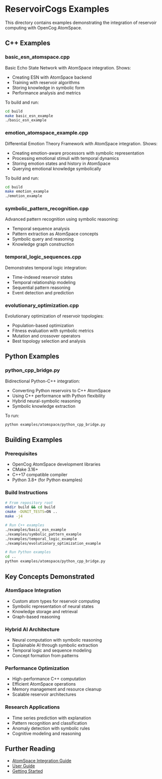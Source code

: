 # ReservoirCogs Examples

This directory contains examples demonstrating the integration of reservoir computing with OpenCog AtomSpace.

## C++ Examples

### basic_esn_atomspace.cpp
Basic Echo State Network with AtomSpace integration. Shows:
- Creating ESN with AtomSpace backend
- Training with reservoir algorithms
- Storing knowledge in symbolic form
- Performance analysis and metrics

To build and run:
```bash
cd build
make basic_esn_example
./basic_esn_example
```

### emotion_atomspace_example.cpp
Differential Emotion Theory Framework with AtomSpace integration. Shows:
- Creating emotion-aware processors with symbolic representation
- Processing emotional stimuli with temporal dynamics
- Storing emotion states and history in AtomSpace
- Querying emotional knowledge symbolically

To build and run:
```bash
cd build
make emotion_example
./emotion_example
```

### symbolic_pattern_recognition.cpp
Advanced pattern recognition using symbolic reasoning:
- Temporal sequence analysis
- Pattern extraction as AtomSpace concepts
- Symbolic query and reasoning
- Knowledge graph construction

### temporal_logic_sequences.cpp
Demonstrates temporal logic integration:
- Time-indexed reservoir states
- Temporal relationship modeling
- Sequential pattern reasoning
- Event detection and prediction

### evolutionary_optimization.cpp
Evolutionary optimization of reservoir topologies:
- Population-based optimization
- Fitness evaluation with symbolic metrics
- Mutation and crossover operators
- Best topology selection and analysis

## Python Examples

### python_cpp_bridge.py
Bidirectional Python-C++ integration:
- Converting Python reservoirs to C++ AtomSpace
- Using C++ performance with Python flexibility
- Hybrid neural-symbolic reasoning
- Symbolic knowledge extraction

To run:
```bash
python examples/atomspace/python_cpp_bridge.py
```

## Building Examples

### Prerequisites
- OpenCog AtomSpace development libraries
- CMake 3.16+
- C++17 compatible compiler
- Python 3.8+ (for Python examples)

### Build Instructions
```bash
# From repository root
mkdir build && cd build
cmake -DUNIT_TESTS=ON ..
make -j4

# Run C++ examples
./examples/basic_esn_example
./examples/symbolic_pattern_example
./examples/temporal_logic_example
./examples/evolutionary_optimization_example

# Run Python examples
cd ..
python examples/atomspace/python_cpp_bridge.py
```

## Key Concepts Demonstrated

### AtomSpace Integration
- Custom atom types for reservoir computing
- Symbolic representation of neural states
- Knowledge storage and retrieval
- Graph-based reasoning

### Hybrid AI Architecture
- Neural computation with symbolic reasoning
- Explainable AI through symbolic extraction
- Temporal logic and sequence modeling
- Concept formation from patterns

### Performance Optimization
- High-performance C++ computation
- Efficient AtomSpace operations
- Memory management and resource cleanup
- Scalable reservoir architectures

### Research Applications
- Time series prediction with explanation
- Pattern recognition and classification
- Anomaly detection with symbolic rules
- Cognitive modeling and reasoning

## Further Reading
- [AtomSpace Integration Guide](../docs/user_guide/atomspace_integration.md)
- [User Guide](../docs/user_guide/index.md)
- [Getting Started](../docs/getting_started.md)